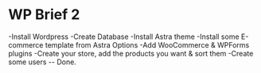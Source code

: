 # WP Brief 2

-Install Wordpress
-Create Database
-Install Astra theme
-Install some E-commerce template from Astra Options
-Add WooCommerce & WPForms plugins
-Create your store, add the products you want & sort them
-Create some users
-- Done.
